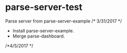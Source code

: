 # parse-server-test
Parse server from parse-server-example
/* 3/31/2017 */
- Install parse-server-example.
- Merge parse-dashboard.

/*4/5/2017 */
